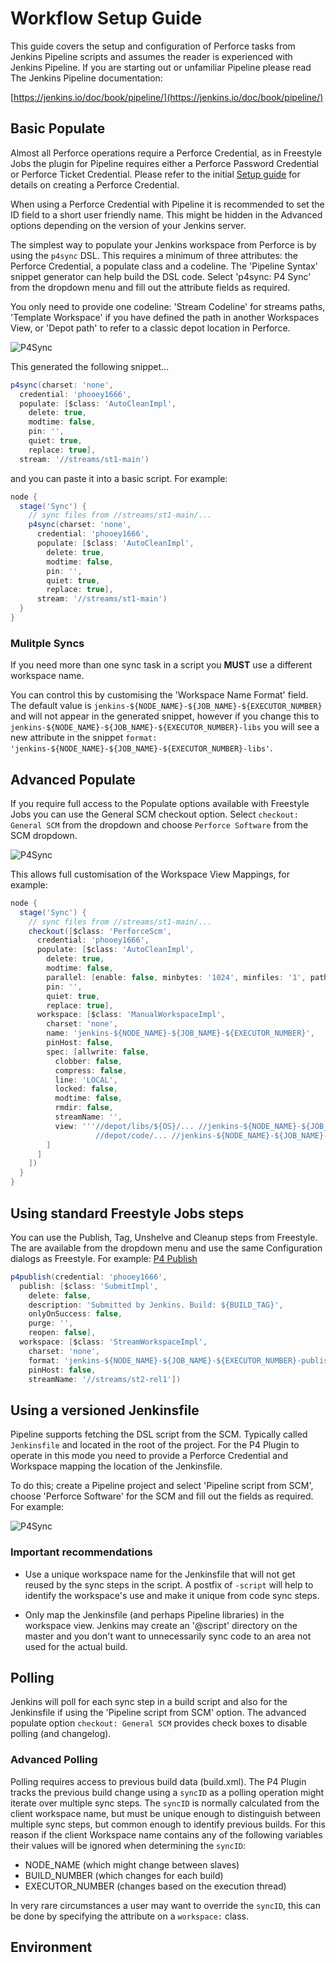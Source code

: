 # Workflow Setup Guide

This guide covers the setup and configuration of Perforce tasks from Jenkins Pipeline scripts and assumes the reader 
is experienced with Jenkins Pipeline.  If you are starting out or unfamiliar Pipeline please read The Jenkins Pipeline
documentation:
 
[https://jenkins.io/doc/book/pipeline/](https://jenkins.io/doc/book/pipeline/)


## Basic Populate

Almost all Perforce operations require a Perforce Credential, as in Freestyle Jobs the plugin for Pipeline requires
either a Perforce Password Credential or Perforce Ticket Credential.  Please refer to the initial 
[Setup guide](https://github.com/jenkinsci/p4-plugin/blob/master/SETUP.md) for details on creating a 
Perforce Credential.

When using a Perforce Credential with Pipeline it is recommended to set the ID field to a short user friendly name.
This might be hidden in the Advanced options depending on the version of your Jenkins server.

The simplest way to populate your Jenkins workspace from Perforce is by using the `p4sync` DSL.  This requires a 
minimum of three attributes: the Perforce Credential, a populate class and a codeline.  The 'Pipeline Syntax' snippet 
generator can help build the DSL code.  Select 'p4sync: P4 Sync' from the dropdown menu and fill out the attribute 
fields as required.

You only need to provide one codeline: 'Stream Codeline' for streams paths, 'Template Workspace' if you have defined
the path in another Workspaces View, or 'Depot path' to refer to a classic depot location in Perforce.

![P4Sync](docs/images/p4sync.png)

This generated the following snippet...

```groovy
p4sync(charset: 'none',
  credential: 'phooey1666', 
  populate: [$class: 'AutoCleanImpl', 
    delete: true, 
    modtime: false, 
    pin: '',
    quiet: true,
    replace: true],
  stream: '//streams/st1-main')
```

and you can paste it into a basic script. For example:

```groovy
node {
  stage('Sync') {
    // sync files from //streams/st1-main/...
    p4sync(charset: 'none',
      credential: 'phooey1666', 
      populate: [$class: 'AutoCleanImpl', 
        delete: true, 
        modtime: false, 
        pin: '',
        quiet: true,
        replace: true],
      stream: '//streams/st1-main')
  }
}
```

### Mulitple Syncs
If you need more than one sync task in a script you **MUST** use a different workspace name.

You can control this by customising the 'Workspace Name Format' field.  The default value is 
`jenkins-${NODE_NAME}-${JOB_NAME}-${EXECUTOR_NUMBER}` and will not appear in the generated snippet, however if you change this to
`jenkins-${NODE_NAME}-${JOB_NAME}-${EXECUTOR_NUMBER}-libs` you will see a new attribute in the snippet 
`format: 'jenkins-${NODE_NAME}-${JOB_NAME}-${EXECUTOR_NUMBER}-libs'`.

## Advanced Populate

If you require full access to the Populate options available with Freestyle Jobs you can use the General SCM checkout
option.  Select `checkout: General SCM` from the dropdown and choose `Perforce Software` from the SCM dropdown.

![P4Sync](docs/images/checkout.png)

This allows full customisation of the Workspace View Mappings, for example:

```groovy
node {
  stage('Sync') {
    // sync files from //streams/st1-main/...
    checkout([$class: 'PerforceScm', 
      credential: 'phooey1666', 
      populate: [$class: 'AutoCleanImpl', 
        delete: true, 
        modtime: false, 
        parallel: [enable: false, minbytes: '1024', minfiles: '1', path: '/usr/local/bin/p4', threads: '4'], 
        pin: '', 
        quiet: true, 
        replace: true], 
      workspace: [$class: 'ManualWorkspaceImpl', 
        charset: 'none', 
        name: 'jenkins-${NODE_NAME}-${JOB_NAME}-${EXECUTOR_NUMBER}', 
        pinHost: false, 
        spec: [allwrite: false, 
          clobber: false, 
          compress: false, 
          line: 'LOCAL', 
          locked: false, 
          modtime: false, 
          rmdir: false, 
          streamName: '', 
          view: '''//depot/libs/${OS}/... //jenkins-${NODE_NAME}-${JOB_NAME}-${EXECUTOR_NUMBER}/libs/...
                   //depot/code/... //jenkins-${NODE_NAME}-${JOB_NAME}-${EXECUTOR_NUMBER}/code/...'''
        ]
      ]
    ])
  }
}
```

## Using standard Freestyle Jobs steps

You can use the Publish, Tag, Unshelve and Cleanup steps from Freestyle.  The are available from the dropdown menu
and use the same Configuration dialogs as Freestyle. 
For example: [P4 Publish](https://github.com/jenkinsci/p4-plugin/blob/master/SETUP.md#publishing-build-assets)

```groovy
p4publish(credential: 'phooey1666', 
  publish: [$class: 'SubmitImpl', 
    delete: false, 
    description: 'Submitted by Jenkins. Build: ${BUILD_TAG}', 
    onlyOnSuccess: false, 
    purge: '', 
    reopen: false], 
  workspace: [$class: 'StreamWorkspaceImpl', 
    charset: 'none', 
    format: 'jenkins-${NODE_NAME}-${JOB_NAME}-${EXECUTOR_NUMBER}-publish', 
    pinHost: false, 
    streamName: '//streams/st2-rel1'])
```

## Using a versioned Jenkinsfile

Pipeline supports fetching the DSL script from the SCM.  Typically called `Jenkinsfile` and located in the root of
the project.  For the P4 Plugin to operate in this mode you need to provide a Perforce Credential and Workspace 
mapping the location of the Jenkinsfile.

To do this; create a Pipeline project and select 'Pipeline script from SCM', choose 'Perforce Software' for the SCM
and fill out the fields as required. For example:

![P4Sync](docs/images/jenkinsfile.png)

### Important recommendations

 * Use a unique workspace name for the Jenkinsfile that will not get reused by the sync steps in the script.  A postfix
   of `-script` will help to identify the workspace's use and make it unique from code sync steps.

 * Only map the Jenkinsfile (and perhaps Pipeline libraries) in the workspace view.  Jenkins may create an '@script'
   directory on the master and you don't want to unnecessarily sync code to an area not used for the actual build.

## Polling

Jenkins will poll for each sync step in a build script and also for the Jenkinsfile if using the 'Pipeline script from
SCM' option.  The advanced populate option `checkout: General SCM` provides check boxes to disable polling (and 
changelog).

### Advanced Polling

Polling requires access to previous build data (build.xml). The P4 Plugin tracks the previous build change using a
`syncID` as a polling operation might iterate over multiple sync steps.  The `syncID` is normally calculated from
the client workspace name, but must be unique enough to distinguish between multiple sync steps, but common enough
to identify previous builds.  For this reason if the client Workspace name contains any of the following variables
their values will be ignored when determining the `syncID`:

* NODE_NAME (which might change between slaves)
* BUILD_NUMBER (which changes for each build)
* EXECUTOR_NUMBER (changes based on the execution thread) 

In very rare circumstances a user may want to override the `syncID`, this can be done by specifying the attribute on
a `workspace:` class.

## Environment

